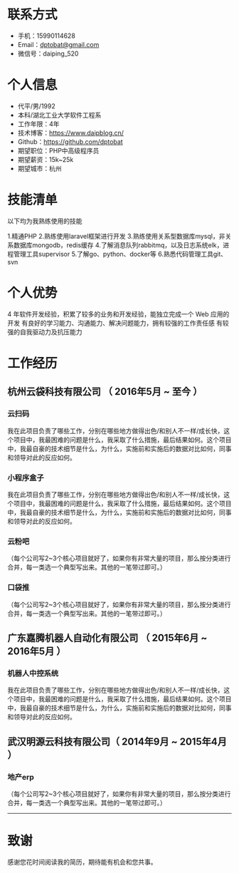 # 联系方式

* 手机：15990114628
* Email：dptobat@gmail.com
* 微信号：daiping_520

# 个人信息

* 代平/男/1992
* 本科/湖北工业大学软件工程系
* 工作年限：4年
* 技术博客：https://www.daipblog.cn/
* Github：https://github.com/dptobat
* 期望职位：PHP中高级程序员
* 期望薪资：15k~25k
* 期望城市：杭州


# 技能清单

以下均为我熟练使用的技能

1.精通PHP
2.熟练使用laravel框架进行开发
3.熟练使用关系型数据库mysql，非关系数据库mongodb，redis缓存
4.了解消息队列rabbitmq，以及日志系统elk，进程管理工具supervisor
5.了解go、python、docker等
6.熟悉代码管理工具git、svn

# 个人优势
4 年软件开发经验，积累了较多的业务和开发经验，能独立完成一个 Web 应用的开发
有良好的学习能力、沟通能力、解决问题能力，拥有较强的工作责任感
有较强的自我驱动力及抗压能力


# 工作经历


## 杭州云袋科技有限公司 （ 2016年5月 ~ 至今 ）

### 云扫码

我在此项目负责了哪些工作，分别在哪些地方做得出色/和别人不一样/成长快，这个项目中，我最困难的问题是什么，我采取了什么措施，最后结果如何。这个项目中，我最自豪的技术细节是什么，为什么，实施前和实施后的数据对比如何，同事和领导对此的反应如何。

### 小程序盒子

我在此项目负责了哪些工作，分别在哪些地方做得出色/和别人不一样/成长快，这个项目中，我最困难的问题是什么，我采取了什么措施，最后结果如何。这个项目中，我最自豪的技术细节是什么，为什么，实施前和实施后的数据对比如何，同事和领导对此的反应如何。

### 云粉吧

（每个公司写2~3个核心项目就好了，如果你有非常大量的项目，那么按分类进行合并，每一类选一个典型写出来。其他的一笔带过即可。）

### 口袋推

（每个公司写2~3个核心项目就好了，如果你有非常大量的项目，那么按分类进行合并，每一类选一个典型写出来。其他的一笔带过即可。）


## 广东嘉腾机器人自动化有限公司 （ 2015年6月 ~ 2016年5月 ）

### 机器人中控系统

我在此项目负责了哪些工作，分别在哪些地方做得出色/和别人不一样/成长快，这个项目中，我最困难的问题是什么，我采取了什么措施，最后结果如何。这个项目中，我最自豪的技术细节是什么，为什么，实施前和实施后的数据对比如何，同事和领导对此的反应如何。


## 武汉明源云科技有限公司（ 2014年9月 ~ 2015年4月 ）

###  地产erp

（每个公司写2~3个核心项目就好了，如果你有非常大量的项目，那么按分类进行合并，每一类选一个典型写出来。其他的一笔带过即可。）




- - -

# 致谢

感谢您花时间阅读我的简历，期待能有机会和您共事。
